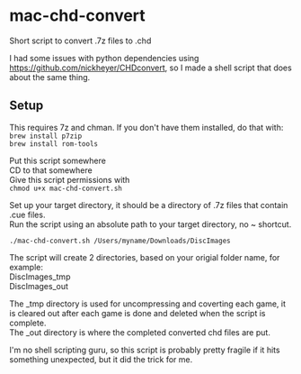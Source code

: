 # mac-chd-convert
Short script to convert .7z files to .chd  
  
I had some issues with python dependencies using https://github.com/nickheyer/CHDconvert, so I made a shell script that does about the same thing.  
  
## Setup
This requires 7z and chman. If you don't have them installed, do that with:  
`brew install p7zip`  
`brew install rom-tools`  
  
Put this script somewhere  
CD to that somewhere  
Give this script permissions with   
`chmod u+x mac-chd-convert.sh`  

Set up your target directory, it should be a directory of .7z files that contain .cue files.  
Run the script using an absolute path to your target directory, no ~ shortcut.  
  
`./mac-chd-convert.sh /Users/myname/Downloads/DiscImages`  
  
The script will create 2 directories, based on your origial folder name, for example:  
DiscImages_tmp  
DiscImages_out  
  
The _tmp directory is used for uncompressing and coverting each game, it is cleared out after each game is done and deleted when the script is complete.  
The _out directory is where the completed converted chd files are put.  
  
I'm no shell scripting guru, so this script is probably pretty fragile if it hits something unexpected, but it did the trick for me.  
